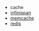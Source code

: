* cache
 * [infinispan](/求职/面试题/后端题/研发/cache/infinispan.md)
 * [memcache](/求职/面试题/后端题/研发/cache/memcache.md)
 * [redis](/求职/面试题/后端题/研发/cache/redis.md)
